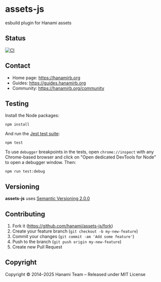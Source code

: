 # assets-js

esbuild plugin for Hanami assets

## Status

[![CI](https://github.com/hanami/assets-js/actions/workflows/ci.yml/badge.svg)](https://github.com/hanami/assets-js/actions?query=workflow%3Aci+branch%3Amain)

## Contact

* Home page: https://hanamirb.org
* Guides: https://guides.hanamirb.org
* Community: https://hanamirb.org/community

## Testing

Install the Node packages:

```
npm install
```

And run the [Jest test suite](https://jestjs.io/):

```
npm test
```

To use `debugger` breakpoints in the tests, open `chrome://inspect` with any Chrome-based browser and click on "Open dedicated DevTools for Node" to open a debugger window. Then:

```
npm run test:debug
```

## Versioning

__assets-js__ uses [Semantic Versioning 2.0.0](http://semver.org)

## Contributing

1. Fork it (https://github.com/hanami/assets-js/fork)
2. Create your feature branch (`git checkout -b my-new-feature`)
3. Commit your changes (`git commit -am 'Add some feature'`)
4. Push to the branch (`git push origin my-new-feature`)
5. Create new Pull Request

## Copyright

Copyright © 2014–2025 Hanami Team – Released under MIT License
